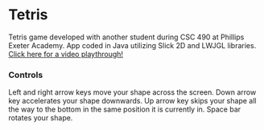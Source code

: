 # Tetris
Tetris game developed with another student during CSC 490 at Phillips Exeter Academy. App coded in Java utilizing Slick 2D and LWJGL libraries. [Click here for a video playthrough!](https://streamable.com/7i6w5)

### Controls
Left and right arrow keys move your shape across the screen.
Down arrow key accelerates your shape downwards.
Up arrow key skips your shape all the way to the bottom in the same position it is currently in.
Space bar rotates your shape.
